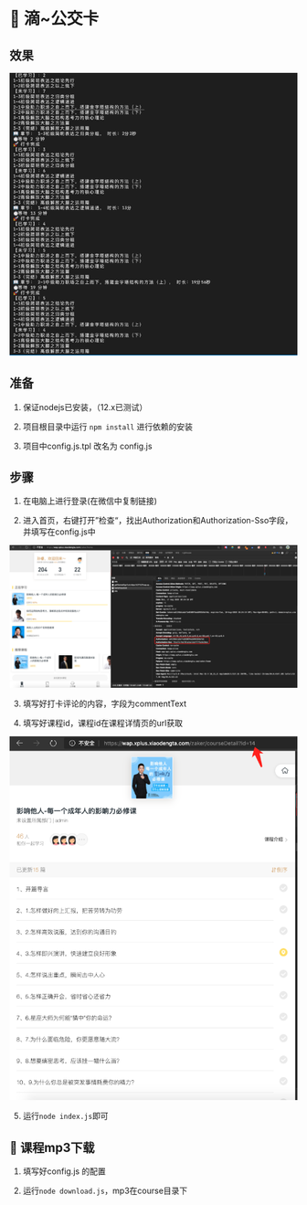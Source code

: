 # 🚌 滴~公交卡

## 效果

![alt](./images/result.png)


## 准备

1. 保证nodejs已安装，（12.x已测试）

2. 项目根目录中运行 `npm install` 进行依赖的安装

3. 项目中config.js.tpl 改名为 config.js

## 步骤

1. 在电脑上进行登录(在微信中复制链接)

2. 进入首页，右键打开”检查“，找出Authorization和Authorization-Sso字段，并填写在config.js中


![alt](./images/sso.png)

3. 填写好打卡评论的内容，字段为commentText

4. 填写好课程id，课程id在课程详情页的url获取


![alt](./images/courseid.png)

5. 运行`node index.js`即可


## 🎵 课程mp3下载

1. 填写好config.js 的配置

2. 运行`node download.js`，mp3在course目录下